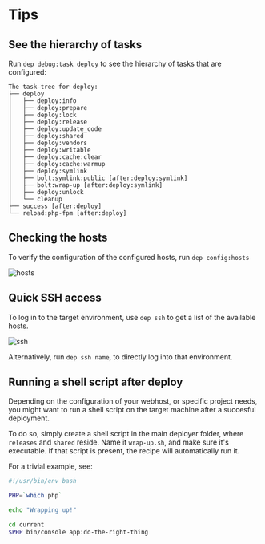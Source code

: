 Tips
====

## See the hierarchy of tasks

Run `dep debug:task deploy` to see the hierarchy of tasks that are configured:

```text
The task-tree for deploy:
├── deploy
│   ├── deploy:info
│   ├── deploy:prepare
│   ├── deploy:lock
│   ├── deploy:release
│   ├── deploy:update_code
│   ├── deploy:shared
│   ├── deploy:vendors
│   ├── deploy:writable
│   ├── deploy:cache:clear
│   ├── deploy:cache:warmup
│   ├── deploy:symlink
│   ├── bolt:symlink:public [after:deploy:symlink]
│   ├── bolt:wrap-up [after:deploy:symlink]
│   ├── deploy:unlock
│   └── cleanup
├── success [after:deploy]
└── reload:php-fpm [after:deploy]
```

## Checking the hosts

To verify the configuration of the configured hosts, run `dep config:hosts`

![hosts](https://user-images.githubusercontent.com/1833361/117145670-adb4f180-adb3-11eb-9111-62d747b8bb4b.png)

## Quick SSH access

To log in to the target environment, use `dep ssh` to get a list of the available hosts.

![ssh](https://user-images.githubusercontent.com/1833361/117148769-d68ab600-adb6-11eb-9a11-69cdf3c70ff3.png)

Alternatively, run `dep ssh name`, to directly log into that environment.

## Running a shell script after deploy

Depending on the configuration of your webhost, or specific project needs, you
might want to run a shell script on the target machine after a succesful
deployment.

To do so, simply create a shell script in the main deployer folder, where
`releases` and `shared` reside. Name it `wrap-up.sh`, and make sure it's
executable. If that script is present, the recipe will automatically run it.

For a trivial example, see:

```bash
#!/usr/bin/env bash

PHP=`which php`

echo "Wrapping up!"

cd current
$PHP bin/console app:do-the-right-thing
```
